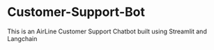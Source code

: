 # Customer-Support-Bot
This is an AirLine Customer Support Chatbot built using Streamlit and Langchain

